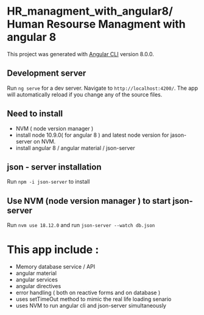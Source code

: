# HR_managment_with_angular8/ Human Resourse Managment with angular 8

This project was generated with [Angular CLI](https://github.com/angular/angular-cli) version 8.0.0.

## Development server

Run `ng serve` for a dev server. Navigate to `http://localhost:4200/`. The app will automatically reload if you change any of the source files.

## Need to install
- NVM ( node version manager )
- install node 10.9.0( for angular 8 ) and latest node version for jason-server on NVM.
- install angular 8 / angular material / json-server

## json - server installation 

Run `npm -i json-server` to install

## Use NVM (node version manager ) to start json-server

Run `nvm use 18.12.0` and run `json-server --watch db.json`

# This app include :
- Memory database service / API
- angular material
- angular services
- angular directives
- error handling ( both on reactive forms and on database )
- uses setTimeOut method to mimic the real life loading senario
- uses NVM to run angular cli and json-server simultaneously
